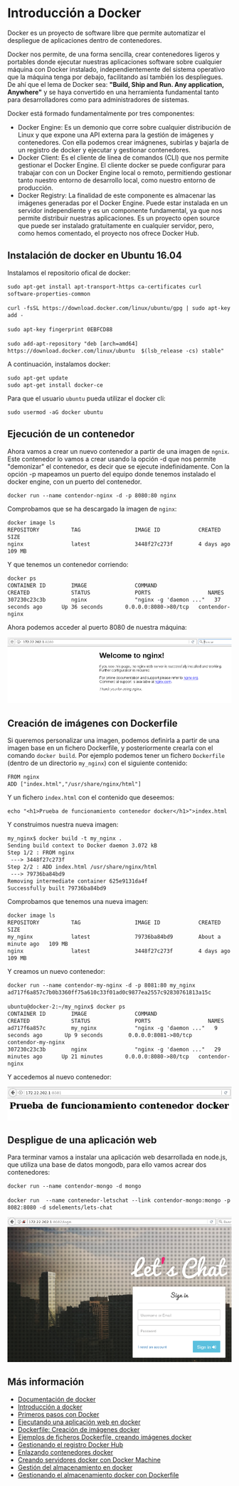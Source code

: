 # Introducción a Docker

Docker es un proyecto de software libre que permite automatizar el despliegue de aplicaciones dentro de contenedores.

Docker nos permite, de una forma sencilla, crear contenedores  ligeros y portables donde ejecutar nuestras aplicaciones software sobre cualquier máquina con Docker instalado, independientemente del sistema operativo que la máquina tenga por debajo, facilitando así también los despliegues. De ahí que el lema de Docker sea: **"Build, Ship and Run. Any application, Anywhere"** y se haya convertido en una herramienta fundamental tanto para desarrolladores como para administradores de sistemas.

Docker está formado fundamentalmente por tres componentes:

* Docker Engine: Es un demonio que corre sobre cualquier distribución de Linux y que expone una API externa para la gestión de imágenes y contenedores. Con ella podemos crear imágnenes, subirlas y bajarla de un registro de docker y ejecutar y gestionar contenedores.
* Docker Client: Es el cliente de línea de comandos (CLI) que nos permite gestionar el Docker Engine. El cliente docker se puede configurar para trabajar con con un Docker Engine local o remoto, permitiendo gestionar tanto nuestro entorno de desarrollo local, como nuestro entorno de producción.
* Docker Registry: La finalidad de este componente es almacenar las imágenes generadas por el Docker Engine. Puede estar instalada en un servidor independiente y es un componente fundamental, ya que nos permite distribuir nuestras aplicaciones. Es un proyecto open source que puede ser instalado gratuitamente en cualquier servidor, pero, como hemos comentado, el proyecto nos ofrece Docker Hub.

## Instalación de docker en Ubuntu 16.04

Instalamos el repositorio ofical de docker:

	sudo apt-get install apt-transport-https ca-certificates curl software-properties-common

	curl -fsSL https://download.docker.com/linux/ubuntu/gpg | sudo apt-key add -

	sudo apt-key fingerprint 0EBFCD88

	sudo add-apt-repository "deb [arch=amd64] https://download.docker.com/linux/ubuntu  $(lsb_release -cs) stable"


A continuación, instalamos docker:

	sudo apt-get update
	sudo apt-get install docker-ce

Para que el usuario `ubuntu` pueda utilizar el docker cli:

	sudo usermod -aG docker ubuntu

## Ejecución de un contenedor

Ahora vamos a crear un nuevo contenedor a partir de una imagen de `ngnix`. Este contenedor lo vamos a crear usando la opción -d que nos permite "demonizar" el contenedor, es decir que se ejecute indefinidamente. Con la opción -p mapeamos un puerto del equipo donde tenemos instalado el docker engine, con un puerto del contenedor.

	docker run --name contendor-nginx -d -p 8080:80 nginx

Comprobamos que se ha descargado la imagen de `nginx`:

	docker image ls
	REPOSITORY          TAG                 IMAGE ID            CREATED             SIZE
	nginx               latest              3448f27c273f        4 days ago          109 MB

Y que tenemos un contenedor corriendo:

	docker ps
	CONTAINER ID        IMAGE               COMMAND                  CREATED             STATUS              PORTS                  NAMES
	307230c23c3b        nginx               "nginx -g 'daemon ..."   37 seconds ago      Up 36 seconds       0.0.0.0:8080->80/tcp   contendor-nginx

Ahora podemos acceder al puerto 8080 de nuestra máquina:

![docker](img/docker1.png)

## Creación de imágenes con Dockerfile

Si queremos personalizar una imagen, podemos definirla a partir de una imagen base en un fichero Dockerfile, y posteriormente crearla con el comando `docker build`. Por ejemplo podemos tener un fichero `Dockerfile` (dentro de un directorio `my_nginx`) con el siguiente contenido:

	FROM nginx
	ADD ["index.html","/usr/share/nginx/html"]

Y un fichero `index.html` con el contenido que deseemos:

	echo "<h1>Prueba de funcionamiento contenedor docker</h1>">index.html

Y construimos nuestra nueva imagen:

	my_nginx$ docker build -t my_nginx .
	Sending build context to Docker daemon 3.072 kB
	Step 1/2 : FROM nginx
	 ---> 3448f27c273f
	Step 2/2 : ADD index.html /usr/share/nginx/html
	 ---> 79736ba84bd9
	Removing intermediate container 625e9131da4f
	Successfully built 79736ba84bd9

Comprobamos que tenemos una nueva imagen:
	
	docker image ls
	REPOSITORY          TAG                 IMAGE ID            CREATED              SIZE
	my_nginx            latest              79736ba84bd9        About a minute ago   109 MB
	nginx               latest              3448f27c273f        4 days ago           109 MB


Y creamos un nuevo contenedor:

	docker run --name contendor-my-nginx -d -p 8081:80 my_nginx
	ad717f6a857c7b0b3360ff75a610c33f01ad0c9877ea2557c92830761813a15c
	
	ubuntu@docker-2:~/my_nginx$ docker ps
	CONTAINER ID        IMAGE               COMMAND                  CREATED             STATUS              PORTS                  NAMES
	ad717f6a857c        my_nginx            "nginx -g 'daemon ..."   9 seconds ago       Up 9 seconds        0.0.0.0:8081->80/tcp   contendor-my-nginx
	307230c23c3b        nginx               "nginx -g 'daemon ..."   29 minutes ago      Up 21 minutes       0.0.0.0:8080->80/tcp   contendor-nginx

Y accedemos al nuevo contenedor:

![docker](img/docker2.png)

## Despligue de una aplicación web 

Para terminar vamos a instalar una aplicación web desarrollada en node.js, que utiliza una base de datos mongodb, para ello vamos acrear dos contenedores:


	docker run --name contendor-mongo -d mongo

	docker run  --name contenedor-letschat --link contendor-mongo:mongo -p 8082:8080 -d sdelements/lets-chat

![docker](img/docker3.png)

## Más información

* [Documentación de docker](https://docs.docker.com/)
* [Introducción a docker](http://www.josedomingo.org/pledin/2015/12/introduccion-a-docker/)
* [Primeros pasos con Docker](http://www.josedomingo.org/pledin/2016/02/primeros-pasos-con-docker/)
* [Ejecutando una aplicación web en docker](http://www.josedomingo.org/pledin/2016/02/ejecutando-una-aplicacion-web-en-docker/)
* [Dockerfile: Creación de imágenes docker](http://www.josedomingo.org/pledin/2016/02/dockerfile-creacion-de-imagenes-docker/)
* [Ejemplos de ficheros Dockerfile, creando imágenes docker](http://www.josedomingo.org/pledin/2016/02/ejemplos-de-ficheros-dockerfile-creando-imagenes-docker/)
* [Gestionando el registro Docker Hub](http://www.josedomingo.org/pledin/2016/02/gestionando-el-registro-docker-hub/)
* [Enlazando contenedores docker](http://www.josedomingo.org/pledin/2016/02/enlazando-contenedores-docker/)
* [Creando servidores docker con Docker Machine](http://www.josedomingo.org/pledin/2016/05/creando-servidores-docker-con-docker-machine/)
* [Gestión del almacenamiento en docker](http://www.josedomingo.org/pledin/2016/05/gestion-del-almacenamiento-en-docker/)
* [Gestionando el almacenamiento docker con Dockerfile](http://www.josedomingo.org/pledin/2016/11/gestionando-el-almacenamiento-docker-con-dockerfile/)
